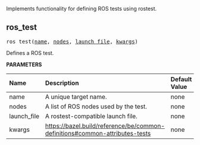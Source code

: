 <!-- Generated with Stardoc: http://skydoc.bazel.build -->

 Implements functionality for defining ROS tests using rostest.


<a id="ros_test"></a>

## ros_test

<pre>
ros_test(<a href="#ros_test-name">name</a>, <a href="#ros_test-nodes">nodes</a>, <a href="#ros_test-launch_file">launch_file</a>, <a href="#ros_test-kwargs">kwargs</a>)
</pre>

 Defines a ROS test.

**PARAMETERS**


| Name  | Description | Default Value |
| :------------- | :------------- | :------------- |
| <a id="ros_test-name"></a>name |  A unique target name.   |  none |
| <a id="ros_test-nodes"></a>nodes |  A list of ROS nodes used by the test.   |  none |
| <a id="ros_test-launch_file"></a>launch_file |  A rostest-compatible launch file.   |  none |
| <a id="ros_test-kwargs"></a>kwargs |  https://bazel.build/reference/be/common-definitions#common-attributes-tests   |  none |


